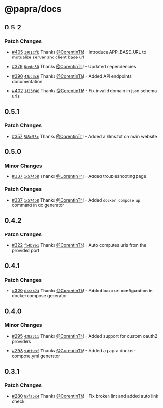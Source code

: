 # @papra/docs

## 0.5.2

### Patch Changes

- [#405](https://github.com/papra-hq/papra/pull/405) [`3401cfb`](https://github.com/papra-hq/papra/commit/3401cfbfdc7e280d2f0f3166ceddcbf55486f574) Thanks [@CorentinTh](https://github.com/CorentinTh)! - Introduce APP_BASE_URL to mutualize server and client base url

- [#379](https://github.com/papra-hq/papra/pull/379) [`6cedc30`](https://github.com/papra-hq/papra/commit/6cedc30716e320946f79a0a9fd8d3b26e834f4db) Thanks [@CorentinTh](https://github.com/CorentinTh)! - Updated dependencies

- [#390](https://github.com/papra-hq/papra/pull/390) [`42bc3c6`](https://github.com/papra-hq/papra/commit/42bc3c669840eb778d251dcfb0dd96b45bf6e277) Thanks [@CorentinTh](https://github.com/CorentinTh)! - Added API endpoints documentation

- [#402](https://github.com/papra-hq/papra/pull/402) [`1d23f40`](https://github.com/papra-hq/papra/commit/1d23f4089479387d5b87dbcf6d3819f5ee14d580) Thanks [@CorentinTh](https://github.com/CorentinTh)! - Fix invalid domain in json schema urls

## 0.5.1

### Patch Changes

- [#357](https://github.com/papra-hq/papra/pull/357) [`585c53c`](https://github.com/papra-hq/papra/commit/585c53cd9d0d7dbd517dbb1adddfd9e7b70f9fe5) Thanks [@CorentinTh](https://github.com/CorentinTh)! - Added a /llms.txt on main website

## 0.5.0

### Minor Changes

- [#337](https://github.com/papra-hq/papra/pull/337) [`1c574b8`](https://github.com/papra-hq/papra/commit/1c574b8305eb7bde4f1b75ac38a610ca0120a613) Thanks [@CorentinTh](https://github.com/CorentinTh)! - Added troubleshooting page

### Patch Changes

- [#337](https://github.com/papra-hq/papra/pull/337) [`1c574b8`](https://github.com/papra-hq/papra/commit/1c574b8305eb7bde4f1b75ac38a610ca0120a613) Thanks [@CorentinTh](https://github.com/CorentinTh)! - Added `docker compose up` command in dc generator

## 0.4.2

### Patch Changes

- [#322](https://github.com/papra-hq/papra/pull/322) [`f54b8e1`](https://github.com/papra-hq/papra/commit/f54b8e162acd6cfe92241aaa649847fc03ca5852) Thanks [@CorentinTh](https://github.com/CorentinTh)! - Auto computes urls from the provided port

## 0.4.1

### Patch Changes

- [#320](https://github.com/papra-hq/papra/pull/320) [`8ccdb74`](https://github.com/papra-hq/papra/commit/8ccdb748349a3cacf38f032fd4d3beebce202487) Thanks [@CorentinTh](https://github.com/CorentinTh)! - Added base url configuration in docker compose generator

## 0.4.0

### Minor Changes

- [#295](https://github.com/papra-hq/papra/pull/295) [`438a311`](https://github.com/papra-hq/papra/commit/438a31171c606138c4b7fa299fdd58dcbeaaf298) Thanks [@CorentinTh](https://github.com/CorentinTh)! - Added support for custom oauth2 providers

- [#293](https://github.com/papra-hq/papra/pull/293) [`53bf93f`](https://github.com/papra-hq/papra/commit/53bf93f128b54ad1d3553e18680c87ab23155f8d) Thanks [@CorentinTh](https://github.com/CorentinTh)! - Added a papra docker-compose.yml generator

## 0.3.1

### Patch Changes

- [#280](https://github.com/papra-hq/papra/pull/280) [`85fa5c4`](https://github.com/papra-hq/papra/commit/85fa5c43424d139f5c2752a3ad644082e61d3d67) Thanks [@CorentinTh](https://github.com/CorentinTh)! - Fix broken lint and added auto link check
